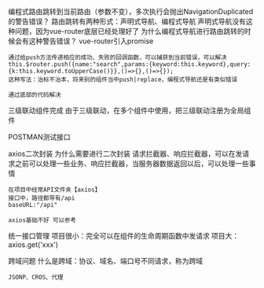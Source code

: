 编程式路由跳转到当前路由（参数不变），多次执行会抛出NavigationDuplicated的警告错误？
    路由跳转有两种形式：声明式导航、编程式导航
    声明式导航没有这种问题，因为vue-router底层已经处理好了
为什么编程式导航进行路由跳转的时候会有这种警告错误？
    vue-router引入promise

    通过给push方法传递相应的成功、失败的回调函数，可以捕获到当前错误，可以解决
    this.$router.push({name:"search",params:{keyword:this.keyword},query:{k:this.keyword.toUpperCase()}},()=>{},()=>{});
    这种写法：治标不治本，将来别的组件当中push|replace，编程式导航还是有类似错误

    通过底部的代码解决

三级联动组件完成
    由于三级联动，在多个组件中使用，把三级联动注册为全局组件

POSTMAN测试接口

axios二次封装
    为什么需要进行二次封装
    请求拦截器、响应拦截器，可以在发请求之前可以处理一些业务、响应拦截器，当服务器数据返回以后，可以处理一些事情

    在项目中经常API文件夹【axios】
    接口中，路径都带有/api
    baseURL:"/api"

    axios基础不好 可以参考

统一接口管理
    项目很小：完全可以在组件的生命周期函数中发请求
    项目大：axios.get('xxx')

跨域问题
    什么是跨域：协议、域名、端口号不同请求，称为跨域

    JSONP、CROS、代理
